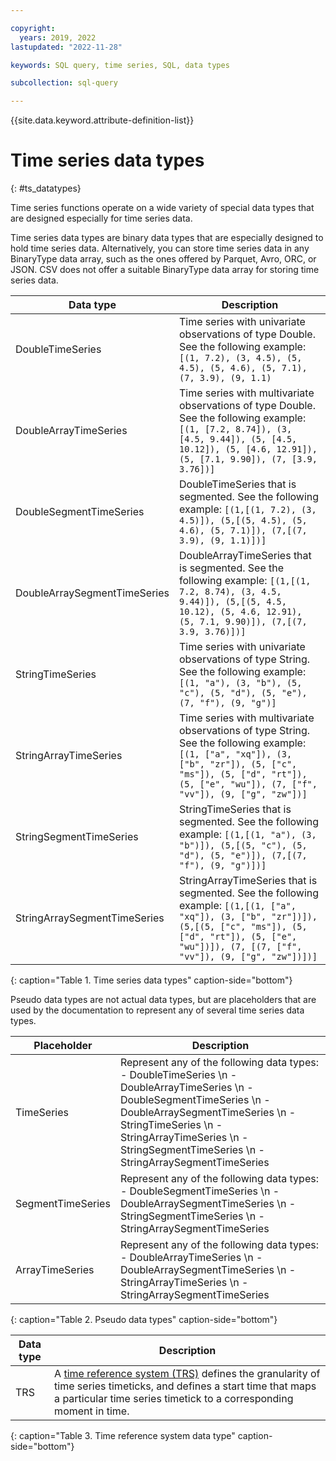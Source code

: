 ```yaml
---

copyright:
  years: 2019, 2022
lastupdated: "2022-11-28"

keywords: SQL query, time series, SQL, data types

subcollection: sql-query

---
```


{{site.data.keyword.attribute-definition-list}}

# Time series data types
{: #ts_datatypes}

Time series functions operate on a wide variety of special data types that are designed especially for time series data.

Time series data types are binary data types that are especially designed to hold time series data. Alternatively, you can store time series data in any BinaryType data array, such as the ones offered by Parquet, Avro, ORC, or JSON. CSV does not offer a suitable BinaryType data array for storing time series data.

Data type | Description
--- | ---
DoubleTimeSeries  | Time series with univariate observations of type Double. See the following example: `[(1, 7.2), (3, 4.5), (5, 4.5), (5, 4.6), (5, 7.1), (7, 3.9), (9, 1.1)`
DoubleArrayTimeSeries | Time series with multivariate observations of type Double. See the following example: `[(1, [7.2, 8.74]), (3, [4.5, 9.44]), (5, [4.5, 10.12]), (5, [4.6, 12.91]), (5, [7.1, 9.90]), (7, [3.9, 3.76])]`
DoubleSegmentTimeSeries | DoubleTimeSeries that is segmented. See the following example: `[(1,[(1, 7.2), (3, 4.5)]), (5,[(5, 4.5), (5, 4.6), (5, 7.1)]), (7,[(7, 3.9), (9, 1.1)])]`
DoubleArraySegmentTimeSeries |  DoubleArrayTimeSeries that is segmented. See the following example: `[(1,[(1, 7.2, 8.74), (3, 4.5, 9.44)]), (5,[(5, 4.5, 10.12), (5, 4.6, 12.91), (5, 7.1, 9.90)]), (7,[(7, 3.9, 3.76)])]`
StringTimeSeries  | Time series with univariate observations of type String. See the following example: `[(1, "a"), (3, "b"), (5, "c"), (5, "d"), (5, "e"), (7, "f"), (9, "g")]`
StringArrayTimeSeries | Time series with multivariate observations of type String. See the following example: `[(1, ["a", "xq"]), (3, ["b", "zr"]), (5, ["c", "ms"]), (5, ["d", "rt"]), (5, ["e", "wu"]), (7, ["f", "vv"]), (9, ["g", "zw"])]`
StringSegmentTimeSeries | StringTimeSeries that is segmented. See the following example: `[(1,[(1, "a"), (3, "b")]), (5,[(5, "c"), (5, "d"), (5, "e")]), (7,[(7, "f"), (9, "g")])]`
StringArraySegmentTimeSeries | StringArrayTimeSeries that is segmented. See the following example: `[(1,[(1, ["a", "xq"]), (3, ["b", "zr"])]), (5,[(5, ["c", "ms"]), (5, ["d", "rt"]), (5, ["e", "wu"])]), (7, [(7, ["f", "vv"]), (9, ["g", "zw"])])]`
{: caption="Table 1. Time series data types" caption-side="bottom"}

Pseudo data types are not actual data types, but are placeholders that are used by the documentation to represent any of several time series data types.

Placeholder | Description
--- | ---
TimeSeries | Represent any of the following data types: - DoubleTimeSeries \n - DoubleArrayTimeSeries \n - DoubleSegmentTimeSeries \n - DoubleArraySegmentTimeSeries \n - StringTimeSeries \n - StringArrayTimeSeries \n - StringSegmentTimeSeries \n - StringArraySegmentTimeSeries
SegmentTimeSeries | Represent any of the following data types: - DoubleSegmentTimeSeries \n - DoubleArraySegmentTimeSeries \n - StringSegmentTimeSeries \n - StringArraySegmentTimeSeries
ArrayTimeSeries | Represent any of the following data types: - DoubleArrayTimeSeries \n - DoubleArraySegmentTimeSeries \n - StringArrayTimeSeries \n - StringArraySegmentTimeSeries
{: caption="Table 2. Pseudo data types" caption-side="bottom"}

Data type | Description
--- | ---
TRS | A [time reference system (TRS)](/docs/sql-query?topic=sql-query-TRS) defines the granularity of time series timeticks, and defines a start time that maps a particular time series timetick to a corresponding moment in time.
{: caption="Table 3. Time reference system data type" caption-side="bottom"}
